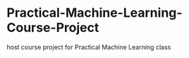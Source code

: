 # Practical-Machine-Learning-Course-Project
host course project for Practical Machine Learning class
